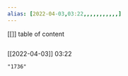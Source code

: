 ```yaml
---
alias: [2022-04-03,03:22,,,,,,,,,,,]
---
```

[[]]
table of content
```toc
```

[[2022-04-03]] 03:22

```query
"1736"
```